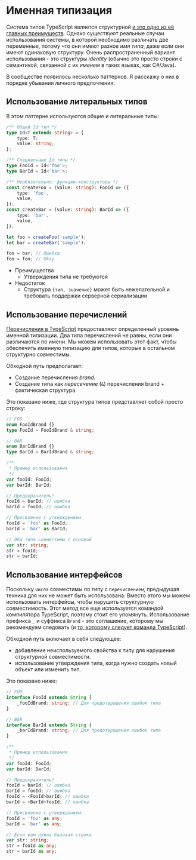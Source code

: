 # Именная типизация

Система типов TypeScript является структурной [и это одно из её главных преимуществ](../why-typescript.md). Однако существуют реальные случаи использования системы, в которой необходимо различать две переменные, потому что они имеют разное _имя типа_, даже если они имеют одинаковую структуру. Очень распространенный вариант использования - это структуры _identity_ (обычно это просто строки с семантикой, связанной с их _именем_ в таких языках, как C#/Java).

В сообществе появилось несколько паттернов. Я расскажу о них в порядке убывания личного предпочтения:

## Использование литеральных типов

В этом паттерне используются общие и литеральные типы:

```ts
/** Общий Id тип */
type Id<T extends string> = {
    type: T;
    value: string;
};

/** Специальные Id типы */
type FooId = Id<'foo'>;
type BarId = Id<'bar'>;

/** Необязательно: функции-конструкторы */
const createFoo = (value: string): FooId => ({
    type: 'foo',
    value,
});
const createBar = (value: string): BarId => ({
    type: 'bar',
    value,
});

let foo = createFoo('sample');
let bar = createBar('sample');

foo = bar; // Ошибка
foo = foo; // Okay
```

-   Преимущества
    -   Утверждения типа не требуются
-   Недостаток
    -   Структура `{тип, значение}` может быть нежелательной и требовать поддержки серверной сериализации

## Использование перечислений

[Перечисления в TypeScript](../types/enums.md) предоставляют определенный уровень именной типизации. Два типа перечислений не равны, если они различаются по имени. Мы можем использовать этот факт, чтобы обеспечить именную типизацию для типов, которые в остальном структурно совместимы.

Обходной путь предполагает:

-   Создание перечисления _brand_.
-   Создание типа как _пересечение_ (`&`) перечисления brand + фактическая структура.

Это показано ниже, где структура типов представляет собой просто строку:

```ts
// FOO
enum FooIdBrand {}
type FooId = FooIdBrand & string;

// BAR
enum BarIdBrand {}
type BarId = BarIdBrand & string;

/**
 * Пример использования
 */
var fooId: FooId;
var barId: BarId;

// Предохранитель!
fooId = barId; // ошибка
barId = fooId; // ошибка

// Присвоение с утверждением
fooId = 'foo' as FooId;
barId = 'bar' as BarId;

// Оба типа совместимы с основой
var str: string;
str = fooId;
str = barId;
```

## Использование интерфейсов

Поскольку `числа` совместимы по типу с `перечислением`, предыдущая техника для них не может быть использована. Вместо этого мы можем использовать интерфейсы, чтобы нарушить структурную совместимость. Этот метод все еще используется командой компилятора TypeScript, поэтому стоит его упомянуть. Использование префикса `_` и суффикса `Brand` - это соглашение, которому мы рекомендуем следовать (и [то, которому следует команда TypeScript](https://github.com/Microsoft/TypeScript/blob/7b48a182c05ea4dea81bab73ecbbe9e013a79e99/src/compiler/types.ts#L693-L698)).

Обходной путь включает в себя следующее:

-   добавление неиспользуемого свойства к типу для нарушения структурной совместимости.
-   использование утверждения типа, когда нужно создать новый объект или изменить тип.

Это показано ниже:

```ts
// FOO
interface FooId extends String {
    _fooIdBrand: string; // Для предотвращения ошибок типа
}

// BAR
interface BarId extends String {
    _barIdBrand: string; // Для предотвращения ошибок типа
}

/**
 * Пример использования
 */
var fooId: FooId;
var barId: BarId;

// Предохранитель!
fooId = barId; // ошибка
barId = fooId; // ошибка
fooId = <FooId>barId; // ошибка
barId = <BarId>fooId; // ошибка

// Присвоение с утверждением
fooId = 'foo' as any;
barId = 'bar' as any;

// Если вам нужна базовая строка
var str: string;
str = fooId as any;
str = barId as any;
```

